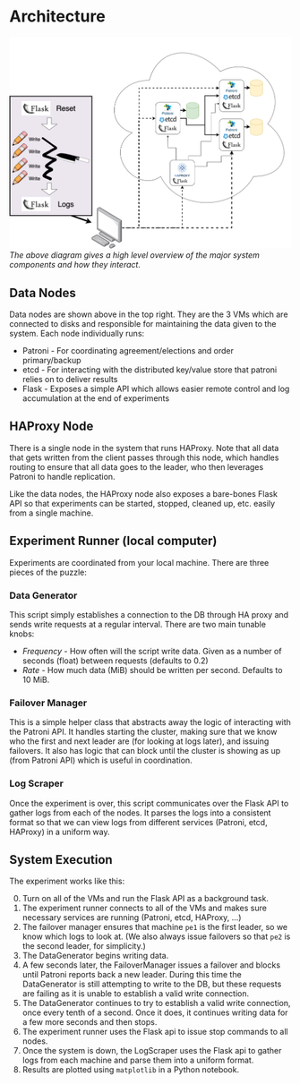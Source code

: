 # Architecture

![System diagram](images/SysArch.png)
*The above diagram gives a high level overview of the major system components and how they interact.*

## Data Nodes

Data nodes are shown above in the top right. They are the 3 VMs which are connected to disks and responsible for maintaining the data given to the system. Each node individually runs:

- Patroni - For coordinating agreement/elections and order primary/backup
- etcd - For interacting with the distributed key/value store that patroni relies on to deliver results
- Flask - Exposes a simple API which allows easier remote control and log accumulation at the end of experiments

## HAProxy Node

There is a single node in the system that runs HAProxy. Note that all data that gets written from the client passes through this node, which handles routing to ensure that all data goes to the leader, who then leverages Patroni to handle replication.

Like the data nodes, the HAProxy node also exposes a bare-bones Flask API so that experiments can be started, stopped, cleaned up, etc. easily from a single machine.

## Experiment Runner (local computer)

Experiments are coordinated from your local machine. There are three pieces of the puzzle:

### Data Generator

This script simply establishes a connection to the DB through HA proxy and sends write requests at a regular interval. There are two main tunable knobs:

- *Frequency* - How often will the script write data. Given as a number of seconds (float) between requests (defaults to 0.2)
- *Rate* - How much data (MiB) should be written per second. Defaults to 10 MiB.

### Failover Manager

This is a simple helper class that abstracts away the logic of interacting with the Patroni API. It handles starting the cluster, making sure that we know who the first and next leader are (for looking at logs later), and issuing failovers. It also has logic that can block until the cluster is showing as up (from Patroni API) which is useful in coordination.

### Log Scraper

Once the experiment is over, this script communicates over the Flask API to gather logs from each of the nodes. It parses the logs into a consistent format so that we can view logs from different services (Patroni, etcd, HAProxy) in a uniform way.

## System Execution

The experiment works like this:

0. Turn on all of the VMs and run the Flask API as a background task.
1. The experiment runner connects to all of the VMs and makes sure necessary services are running (Patroni, etcd, HAProxy, ...)
2. The failover manager ensures that machine `pe1` is the first leader, so we know which logs to look at. (We also always issue failovers so that `pe2` is the second leader, for simplicity.)
3. The DataGenerator begins writing data.
4. A few seconds later, the FailoverManager issues a failover and blocks until Patroni reports back a new leader. During this time the DataGenerator is still attempting to write to the DB, but these requests are failing as it is unable to establish a valid write connection.
5. The DataGenerator continues to try to establish a valid write connection, once every tenth of a second. Once it does, it continues writing data for a few more seconds and then stops.
6. The experiment runner uses the Flask api to issue stop commands to all nodes.
7. Once the system is down, the LogScraper uses the Flask api to gather logs from each machine and parse them into a uniform format.
8. Results are plotted using `matplotlib` in a Python notebook.